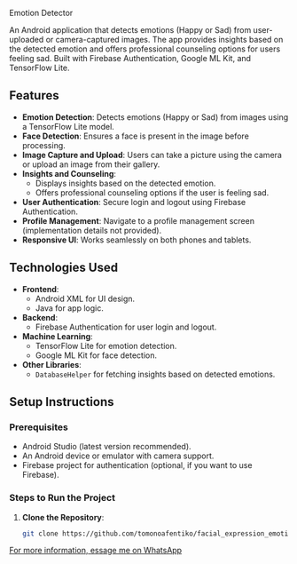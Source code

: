 Emotion Detector

An Android application that detects emotions (Happy or Sad) from user-uploaded or camera-captured images. The app provides insights based on the detected emotion and offers professional counseling options for users feeling sad. Built with Firebase Authentication, Google ML Kit, and TensorFlow Lite.

## Features

- **Emotion Detection**: Detects emotions (Happy or Sad) from images using a TensorFlow Lite model.
- **Face Detection**: Ensures a face is present in the image before processing.
- **Image Capture and Upload**: Users can take a picture using the camera or upload an image from their gallery.
- **Insights and Counseling**:
  - Displays insights based on the detected emotion.
  - Offers professional counseling options if the user is feeling sad.
- **User Authentication**: Secure login and logout using Firebase Authentication.
- **Profile Management**: Navigate to a profile management screen (implementation details not provided).
- **Responsive UI**: Works seamlessly on both phones and tablets.


## Technologies Used

- **Frontend**:
  - Android XML for UI design.
  - Java for app logic.
- **Backend**:
  - Firebase Authentication for user login and logout.
- **Machine Learning**:
  - TensorFlow Lite for emotion detection.
  - Google ML Kit for face detection.
- **Other Libraries**:
  - `DatabaseHelper` for fetching insights based on detected emotions.

## Setup Instructions

### Prerequisites
- Android Studio (latest version recommended).
- An Android device or emulator with camera support.
- Firebase project for authentication (optional, if you want to use Firebase).

### Steps to Run the Project
1. **Clone the Repository**:
   ```bash
   git clone https://github.com/tomonoafentiko/facial_expression_emotion_detector/tree/master

[For more information, essage me on WhatsApp](https://wa.me/260967167916)
